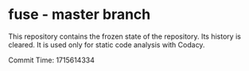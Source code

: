 # fuse - master branch

This repository contains the frozen state of the repository.
Its history is cleared. It is used only for static code
analysis with Codacy.

Commit Time: 1715614334